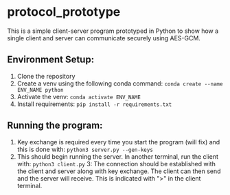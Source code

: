 # protocol_prototype
This is a simple client-server program prototyped in Python to show how a single client and server can communicate securely using AES-GCM.

## Environment Setup:
1. Clone the repository
2. Create a venv using the following conda command: `conda create --name ENV_NAME python`
3. Activate the venv: `conda activate ENV_NAME`
4. Install requirements: `pip install -r requirements.txt`

## Running the program:
1. Key exchange is required every time you start the program (will fix) and this is done with: `python3 server.py --gen-keys`
2. This should begin running the server. In another terminal, run the client with: `python3 client.py`
3: The connection should be established with the client and server along with key exchange. The client can then send and the server will receive. This is indicated with ">" in the client terminal.
